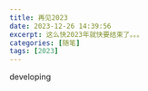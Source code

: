 ```yaml
---
title: 再见2023
date: 2023-12-26 14:39:56
excerpt: 这么快2023年就快要结束了。。。
categories: [随笔]
tags: [2023]
---
```


developing
